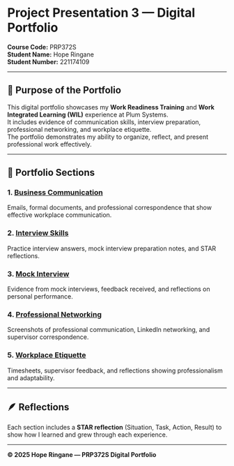 # Project Presentation 3 — Digital Portfolio

**Course Code:** PRP372S  
**Student Name:** Hope Ringane  
**Student Number:** 221174109  

---

## 🎯 Purpose of the Portfolio

This digital portfolio showcases my **Work Readiness Training** and **Work Integrated Learning (WIL)** experience at Plum Systems.  
It includes evidence of communication skills, interview preparation, professional networking, and workplace etiquette.  
The portfolio demonstrates my ability to organize, reflect, and present professional work effectively.

---

## 📁 Portfolio Sections

### 1. [Business Communication](./evidence/business_communication)
Emails, formal documents, and professional correspondence that show effective workplace communication.

### 2. [Interview Skills](./evidence/interview_skills)
Practice interview answers, mock interview preparation notes, and STAR reflections.

### 3. [Mock Interview](./evidence/mock_interview)
Evidence from mock interviews, feedback received, and reflections on personal performance.

### 4. [Professional Networking](./evidence/professional_networking)
Screenshots of professional communication, LinkedIn networking, and supervisor correspondence.

### 5. [Workplace Etiquette](./evidence/workplace_etiquette)
Timesheets, supervisor feedback, and reflections showing professionalism and adaptability.

---

## 🪶 Reflections
Each section includes a **STAR reflection** (Situation, Task, Action, Result) to show how I learned and grew through each experience.

---

**© 2025 Hope Ringane — PRP372S Digital Portfolio**
